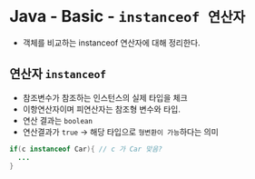 # Java - Basic - `instanceof 연산자`
* 객체를 비교하는 instanceof 연산자에 대해 정리한다.

## 연산자 `instanceof`
- 참조변수가 참조하는 인스턴스의 실제 타입을 체크
- 이항연산자이며 피연산자는 참조형 변수와 타입.
- 연산 결과는 `boolean`
- 연산결과가 `true` → 해당 타입으로 `형변환이 가능`하다는 의미

```java
if(c instanceof Car){ // c 가 Car 맞음?
  ...
}
```

